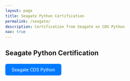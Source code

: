 ```yaml
---
layout: page
title: Seagate Python Certification
permalink: /seagate/
description: Certification from Seagate on CDS Python
nav: true
---
```


## Seagate Python Certification

<!-- Seagate CDS Python -->
<a href="javascript:void(0)" onclick="document.getElementById('modal-seagate-python').style.display='block'" style="display:inline-block; padding:10px 20px; background:#007bff; color:white; border-radius:6px; text-decoration:none; margin: 5px 10px 15px 0;">
  Seagate CDS Python
</a>
<div id="modal-seagate-python" style="display:none; position:fixed; top:0; left:0; width:100%; height:100%; background:rgba(0,0,0,0.8); z-index:1000;">
  <div style="position:relative; margin:5% auto; padding:20px; background:#fff; width:90%; max-width:800px; border-radius:12px;">
    <span onclick="document.getElementById('modal-seagate-python').style.display='none'" style="position:absolute; top:10px; right:20px; font-size:24px; cursor:pointer;">&times;</span>
    <img src="/assets/img/Seagate/Seagate_CDS_Python.png" alt="Seagate CDS Python" style="width:100%; height:auto; border-radius:8px;">
  </div>
</div>
